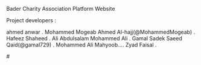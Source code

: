 Bader Charity Association Platform Website

Project developers :



ahmed anwar  .
Mohammed Mogeab Ahmed Al-hajj(@MohammedMogeab) .
Hafeez Shaheed .
Ali Abdulsalam Mohammed Ali .
Gamal Sadek Saeed Qaid(@gamal729) .
Mohammed Ali Mahyoob....
Zyad Faisal .
 
#![]()
